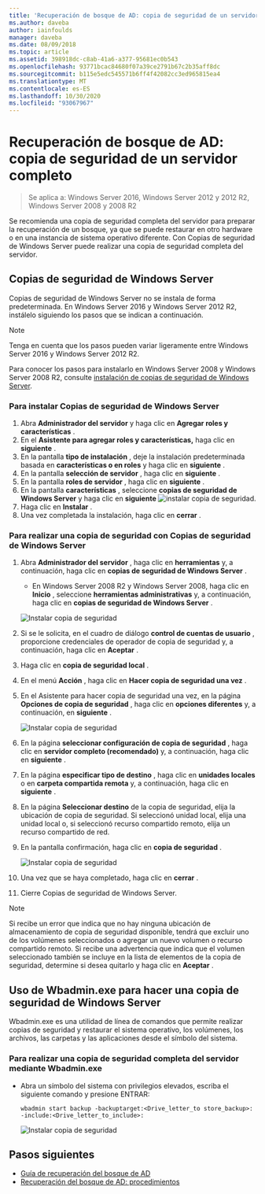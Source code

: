 ```yaml
---
title: 'Recuperación de bosque de AD: copia de seguridad de un servidor completo'
ms.author: daveba
author: iainfoulds
manager: daveba
ms.date: 08/09/2018
ms.topic: article
ms.assetid: 398918dc-c8ab-41a6-a377-95681ec0b543
ms.openlocfilehash: 93771bcac84680f07a39ce2791b67c2b35aff8dc
ms.sourcegitcommit: b115e5edc545571b6ff4f42082cc3ed965815ea4
ms.translationtype: MT
ms.contentlocale: es-ES
ms.lasthandoff: 10/30/2020
ms.locfileid: "93067967"
---
```

# <a name="ad-forest-recovery---backing-up-a-full-server"></a>Recuperación de bosque de AD: copia de seguridad de un servidor completo

>Se aplica a: Windows Server 2016, Windows Server 2012 y 2012 R2, Windows Server 2008 y 2008 R2

Se recomienda una copia de seguridad completa del servidor para preparar la recuperación de un bosque, ya que se puede restaurar en otro hardware o en una instancia de sistema operativo diferente.  Con Copias de seguridad de Windows Server puede realizar una copia de seguridad completa del servidor.

## <a name="windows-server-backup"></a>Copias de seguridad de Windows Server

Copias de seguridad de Windows Server no se instala de forma predeterminada. En Windows Server 2016 y Windows Server 2012 R2, instálelo siguiendo los pasos que se indican a continuación.

>[!NOTE]
>Tenga en cuenta que los pasos pueden variar ligeramente entre Windows Server 2016 y Windows Server 2012 R2.

Para conocer los pasos para instalarlo en Windows Server 2008 y Windows Server 2008 R2, consulte [instalación de copias de seguridad de Windows Server](/previous-versions/windows/it-pro/windows-server-2008-R2-and-2008/cc771232(v=ws.10)).

### <a name="to-install-windows-server-backup"></a>Para instalar Copias de seguridad de Windows Server

1. Abra **Administrador del servidor** y haga clic en **Agregar roles y características** .
2. En el **Asistente para agregar roles y características,** haga clic en **siguiente** .
3. En la pantalla **tipo de instalación** , deje la instalación predeterminada basada en **características o en roles** y haga clic en **siguiente** .
4. En la pantalla **selección de servidor** , haga clic en **siguiente** .
5. En la pantalla **roles de servidor** , haga clic en **siguiente** .
6. En la pantalla **características** , seleccione **copias de seguridad de Windows Server** y haga clic en **siguiente** 
    ![ instalar copia de seguridad.](media/AD-Forest-Recovery-Backing-up-a-Full-Server/fullbackup2.png)
7. Haga clic en **Instalar** .
8. Una vez completada la instalación, haga clic en **cerrar** .

### <a name="to-perform-a-backup-with-windows-server-backup"></a>Para realizar una copia de seguridad con Copias de seguridad de Windows Server

1. Abra **Administrador del servidor** , haga clic en **herramientas** y, a continuación, haga clic en **copias de seguridad de Windows Server** .
   - En Windows Server 2008 R2 y Windows Server 2008, haga clic en **Inicio** , seleccione **herramientas administrativas** y, a continuación, haga clic en **copias de seguridad de Windows Server** .

   ![Instalar copia de seguridad](media/AD-Forest-Recovery-Backing-up-a-Full-Server/fullbackup1.png)

2. Si se le solicita, en el cuadro de diálogo **control de cuentas de usuario** , proporcione credenciales de operador de copia de seguridad y, a continuación, haga clic en **Aceptar** .
3. Haga clic en **copia de seguridad local** .
4. En el menú **Acción** , haga clic en **Hacer copia de seguridad una vez** .
5. En el Asistente para hacer copia de seguridad una vez, en la página **Opciones de copia de seguridad** , haga clic en **opciones diferentes** y, a continuación, en **siguiente** .

   ![Instalar copia de seguridad](media/AD-Forest-Recovery-Backing-up-a-Full-Server/fullbackup3.png)

6. En la página **seleccionar configuración de copia de seguridad** , haga clic en **servidor completo (recomendado)** y, a continuación, haga clic en **siguiente** .
7. En la página **especificar tipo de destino** , haga clic en **unidades locales** o en **carpeta compartida remota** y, a continuación, haga clic en **siguiente** .
8. En la página **Seleccionar destino** de la copia de seguridad, elija la ubicación de copia de seguridad.  Si seleccionó unidad local, elija una unidad local o, si seleccionó recurso compartido remoto, elija un recurso compartido de red.
9. En la pantalla confirmación, haga clic en **copia de seguridad** .

   ![Instalar copia de seguridad](media/AD-Forest-Recovery-Backing-up-a-Full-Server/fullbackup4.png)

10. Una vez que se haya completado, haga clic en **cerrar** .
11. Cierre Copias de seguridad de Windows Server.

>[!NOTE]
>Si recibe un error que indica que no hay ninguna ubicación de almacenamiento de copia de seguridad disponible, tendrá que excluir uno de los volúmenes seleccionados o agregar un nuevo volumen o recurso compartido remoto.
>Si recibe una advertencia que indica que el volumen seleccionado también se incluye en la lista de elementos de la copia de seguridad, determine si desea quitarlo y haga clic en **Aceptar** .

## <a name="using-wbadminexe-to-backup-a-windows-server"></a>Uso de Wbadmin.exe para hacer una copia de seguridad de Windows Server

Wbadmin.exe es una utilidad de línea de comandos que permite realizar copias de seguridad y restaurar el sistema operativo, los volúmenes, los archivos, las carpetas y las aplicaciones desde el símbolo del sistema.

### <a name="to-perform-a-full-server-backup-using-wbadminexe"></a>Para realizar una copia de seguridad completa del servidor mediante Wbadmin.exe

- Abra un símbolo del sistema con privilegios elevados, escriba el siguiente comando y presione ENTRAR:

   ```
   wbadmin start backup -backuptarget:<Drive_letter_to store_backup>: -include:<Drive_letter_to_include>:
   ```

   ![Instalar copia de seguridad](media/AD-Forest-Recovery-Backing-up-a-Full-Server/fullbackup5.png)

## <a name="next-steps"></a>Pasos siguientes

- [Guía de recuperación del bosque de AD](AD-Forest-Recovery-Guide.md)
- [Recuperación del bosque de AD: procedimientos](AD-Forest-Recovery-Procedures.md)
